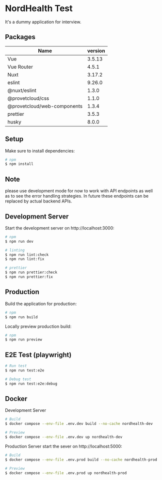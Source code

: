 # NordHealth Test
It's a dummy application for interview.

## Packages
| Name      | version |
| ----------|---------|
| Vue       | 3.5.13  |
| Vue Router| 4.5.1   |
| Nuxt      | 3.17.2  |
| eslint    | 9.26.0  |
| @nuxt/eslint | 1.3.0|
| @provetcloud/css | 1.1.0 |
| @provetcloud/web-components | 1.3.4 |
| prettier  | 3.5.3   |
| husky     | 8.0.0   |

## Setup

Make sure to install dependencies:

```bash
# npm
$ npm install
```

## Note
please use development mode for now to work with API endpoints as well as to see the error handling strategies. In future these endpoints can be replaced by actual backend APIs.

## Development Server

Start the development server on http://localhost:3000:

```bash
# npm
$ npm run dev

# linting
$ npm run lint:check
$ npm run lint:fix

# prettier
$ npm run prettier:check
$ npm run prettier:fix
```

## Production

Build the application for production:

```bash
# npm
$ npm run build
```

Locally preview production build:

```bash
# npm
$ npm run preview
```

## E2E Test (playwright)
```bash
# Run test
$ npm run test:e2e

# Debug test
$ npm run test:e2e:debug
```

## Docker

Development Server
```bash
# Build
$ docker compose --env-file .env.dev build --no-cache nordhealth-dev

# Preview
$ docker compose --env-file .env.dev up nordhealth-dev
```

Production Server
start the sever on http://localhost:5000:
```bash
# Build
$ docker compose --env-file .env.prod build --no-cache nordhealth-prod

# Preview
$ docker compose --env-file .env.prod up nordhealth-prod
```